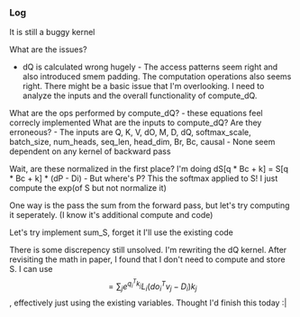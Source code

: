 ### Log

It is still a buggy kernel

What are the issues?

- dQ is calculated wrong hugely - The access patterns seem right and also introduced smem padding. The computation operations also seems right. There might be a basic issue that I'm overlooking. I need to analyze the inputs and the overall functionality of compute_dQ.

What are the ops performed by compute_dQ? - these equations feel correcly implemented
What are the inputs to compute_dQ? Are they erroneous? - The inputs are Q, K, V, dO, M, D, dQ, softmax_scale, batch_size, num_heads, seq_len, head_dim, Br, Bc, causal - None seem dependent on any kernel of backward pass

Wait, are these normalized in the first place?
I'm doing dS[q * Bc + k] = S[q * Bc + k] \* (dP - Di) - But where's P? This the softmax applied to S! I just compute the exp(of S but not normalize it)

One way is the pass the sum from the forward pass, but let's try computing it seperately. (I know it's additional compute and code)

Let's try implement sum_S, forget it I'll use the existing code

There is some discrepency still unsolved. I'm rewriting the dQ kernel. After revisiting the math in paper, I found that I don't need to compute and store S. I can use $$= \sum_{j} e^{q_i^T k_j} L_i (do_i^T v_j - D_i) k_j$$, effectively just using the existing variables. Thought I'd finish this today :|
